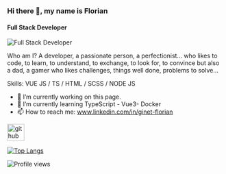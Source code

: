 ### Hi there 👋, my name is Florian

####  Full Stack Developer
![ Full Stack Developer](https://www.canva.com/design/DAE_EFHgN4A/OijMcRJZmX8_q-9k-hCrtA/view?utm_content=DAE_EFHgN4A&utm_campaign=designshare&utm_medium=link&utm_source=publishsharelink)

Who am I? A developer, a passionate person, a perfectionist... who likes to code, to learn, to understand, to exchange, to look for, to convince but also a dad, a gamer who likes challenges, things well done, problems to solve...

Skills: VUE JS / TS / HTML / SCSS / NODE JS

- 🔭 I’m currently working on this page. 
- 🌱 I’m currently learning TypeScript -  Vue3- Docker  
- 📫 How to reach me: www.linkedin.com/in/ginet-florian 


[<img src='https://cdn.jsdelivr.net/npm/simple-icons@3.0.1/icons/github.svg' alt='github' height='40'>](https://github.com/gynflo)  

[![Top Langs](https://github-readme-stats.vercel.app/api/top-langs/?username=gynflo)](https://github.com/anuraghazra/github-readme-stats)

![Profile views](https://gpvc.arturio.dev/gynflo)  
